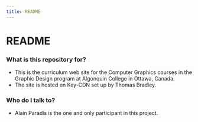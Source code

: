 ```yaml
---
title: README
---
```

# README #

### What is this repository for? ###

* This is the curriculum web site for the Computer Graphics courses in the Graphic Design program at Algonquin College in Ottawa, Canada.
* The site is hosted on Key-CDN set up by Thomas Bradley.

### Who do I talk to? ###

* Alain Paradis is the one and only participant in this project.
